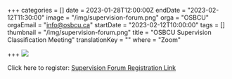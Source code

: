 +++
categories = []
date = 2023-01-28T12:00:00Z
endDate = "2023-02-12T11:30:00"
image = "/img/supervision-forum.png"
orga = "OSBCU"
orgaEmail = "info@osbcu.ca"
startDate = "2023-02-12T10:00:00"
tags = []
thumbnail = "/img/supervision-forum.png"
title = "OSBCU Supervision Classification Meeting"
translationKey = ""
where = "Zoom"

+++
![](/img/supervision-forum.png)

Click here to register: [Supervision Forum Registration Link](https://us02web.zoom.us/meeting/register/tZUvdO-vrTgiHNSYGStoY8WwTYFqfAGBefQk)